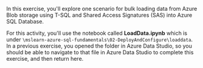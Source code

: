 In this exercise, you'll explore one scenario for bulk loading data from Azure Blob storage using T-SQL and Shared Access Signatures (SAS) into Azure SQL Database.  

For this activity, you'll use the notebook called **LoadData.ipynb** which is under `\mslearn-azure-sql-fundamentals\02-DeployAndConfigure\loaddata`. In a previous exercise, you opened the folder in Azure Data Studio, so you should be able to navigate to that file in Azure Data Studio to complete this exercise, and then return here.  
